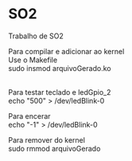 # SO2
Trabalho de SO2

Para compilar e adicionar ao kernel<br />
Use o Makefile <br />
sudo insmod arquivoGerado.ko<br /> <br />

Para testar teclado e ledGpio_2 <br />
echo "500" > /dev/ledBlink-0 <br />

Para encerar <br />
echo "-1" > /dev/ledBlink-0 <br />

Para remover do kernel <br />
sudo rmmod arquivoGerado <br />

